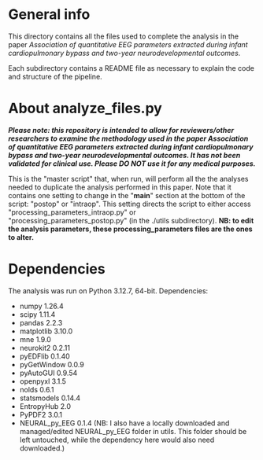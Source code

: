# General info
This directory contains all the files used to complete the analysis in the paper _Association of quantitative EEG parameters extracted during infant cardiopulmonary bypass and two-year neurodevelopmental outcomes_.

Each subdirectory contains a README file as necessary to explain the code and structure of the pipeline.

# About analyze_files.py
***Please note: this repository is intended to allow for reviewers/other researchers to examine the methodology used in the paper _Association of quantitative EEG parameters extracted during infant cardiopulmonary bypass and two-year neurodevelopmental outcomes_. It has not been validated for clinical use. Please DO NOT use it for any medical purposes.***

This is the "master script" that, when run, will perform all the the analyses needed to duplicate the analysis performed in this paper. Note that it contains one setting to change in the "__main__" section at the bottom of the script: "postop" or "intraop". This setting directs the script to either access "processing_parameters_intraop.py" or "processing_parameters_postop.py" (in the ./utils subdirectory). **NB: to edit the analysis parameters, these processing_parameters files are the ones to alter.**

# Dependencies
The analysis was run on Python 3.12.7, 64-bit. 
Dependencies:
 - numpy 1.26.4
 - scipy 1.11.4
 - pandas 2.2.3
 - matplotlib 3.10.0
 - mne 1.9.0
 - neurokit2 0.2.11
 - pyEDFlib 0.1.40
 - pyGetWindow 0.0.9
 - pyAutoGUI 0.9.54
 - openpyxl 3.1.5
 - nolds 0.6.1
 - statsmodels 0.14.4
 - EntropyHub 2.0
 - PyPDF2 3.0.1
 - NEURAL_py_EEG 0.1.4 (NB: I also have a locally downloaded and managed/edited NEURAL_py_EEG folder in utils. This folder should be left untouched, while the dependency here would also need downloaded.)
